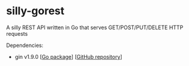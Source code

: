 # silly-gorest
A silly REST API written in Go that serves GET/POST/PUT/DELETE HTTP requests

Dependencies:
- gin v1.9.0 [[Go package](https://pkg.go.dev/github.com/gin-gonic/gin@v1.9.0)] [[GitHub repository](https://github.com/gin-gonic/gin)]
